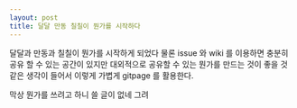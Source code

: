 ```yaml
---
layout: post
title: 달달 만동 칠칠이 뭔가를 시작하다
---
```


달달과 만동과 칠칠이 뭔가를 시작하게 되었다
물론 issue 와 wiki 를 이용하면 충분히 공유 할 수 있는 공간이 있지만 대외적으로 공유할 수 있는
뭔가를 만드는 것이 좋을 것 같은 생각이 들어서 이렇게 가볍게 gitpage 를 활용한다.

막상 뭔가를 쓰려고 하니 쓸 글이 없네 그려
